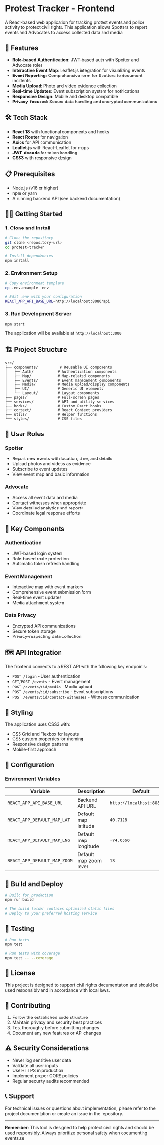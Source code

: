 # Protest Tracker - Frontend

A React-based web application for tracking protest events and police activity to protect civil rights. This application allows Spotters to report events and Advocates to access collected data and media.

## 🚀 Features

- **Role-based Authentication**: JWT-based auth with Spotter and Advocate roles
- **Interactive Event Map**: Leaflet.js integration for visualizing events
- **Event Reporting**: Comprehensive form for Spotters to document incidents
- **Media Upload**: Photo and video evidence collection
- **Real-time Updates**: Event subscription system for notifications
- **Responsive Design**: Mobile and desktop compatible
- **Privacy-focused**: Secure data handling and encrypted communications

## 🛠️ Tech Stack

- **React 18** with functional components and hooks
- **React Router** for navigation
- **Axios** for API communication
- **Leaflet.js** with React-Leaflet for maps
- **JWT-decode** for token handling
- **CSS3** with responsive design

## 📋 Prerequisites

- Node.js (v16 or higher)
- npm or yarn
- A running backend API (see backend documentation)

## 🏃‍♂️ Getting Started

### 1. Clone and Install

```bash
# Clone the repository
git clone <repository-url>
cd protest-tracker

# Install dependencies
npm install
```

### 2. Environment Setup

```bash
# Copy environment template
cp .env.example .env

# Edit .env with your configuration
REACT_APP_API_BASE_URL=http://localhost:8080/api
```

### 3. Run Development Server

```bash
npm start
```

The application will be available at `http://localhost:3000`

## 🏗️ Project Structure

```
src/
├── components/          # Reusable UI components
│   ├── Auth/           # Authentication components
│   ├── Map/            # Map-related components
│   ├── Events/         # Event management components
│   ├── Media/          # Media upload/display components
│   ├── UI/             # Generic UI elements
│   └── Layout/         # Layout components
├── pages/              # Full-screen pages
├── services/           # API and utility services
├── hooks/              # Custom React hooks
├── context/            # React Context providers
├── utils/              # Helper functions
└── styles/             # CSS files
```

## 🔐 User Roles

### Spotter
- Report new events with location, time, and details
- Upload photos and videos as evidence
- Subscribe to event updates
- View event map and basic information

### Advocate
- Access all event data and media
- Contact witnesses when appropriate
- View detailed analytics and reports
- Coordinate legal response efforts

## 📱 Key Components

### Authentication
- JWT-based login system
- Role-based route protection
- Automatic token refresh handling

### Event Management
- Interactive map with event markers
- Comprehensive event submission form
- Real-time event updates
- Media attachment system

### Data Privacy
- Encrypted API communications
- Secure token storage
- Privacy-respecting data collection

## 🗺️ API Integration

The frontend connects to a REST API with the following key endpoints:

- `POST /login` - User authentication
- `GET/POST /events` - Event management
- `POST /events/:id/media` - Media upload
- `POST /events/:id/subscribe` - Event subscriptions
- `POST /events/:id/contact-witnesses` - Witness communication

## 🎨 Styling

The application uses CSS3 with:
- CSS Grid and Flexbox for layouts
- CSS custom properties for theming
- Responsive design patterns
- Mobile-first approach

## 🔧 Configuration

### Environment Variables

| Variable | Description | Default |
|----------|-------------|---------|
| `REACT_APP_API_BASE_URL` | Backend API URL | `http://localhost:8080/api` |
| `REACT_APP_DEFAULT_MAP_LAT` | Default map latitude | `40.7128` |
| `REACT_APP_DEFAULT_MAP_LNG` | Default map longitude | `-74.0060` |
| `REACT_APP_DEFAULT_MAP_ZOOM` | Default map zoom level | `13` |

## 🚀 Build and Deploy

```bash
# Build for production
npm run build

# The build folder contains optimized static files
# Deploy to your preferred hosting service
```

## 🧪 Testing

```bash
# Run tests
npm test

# Run tests with coverage
npm test -- --coverage
```

## 📄 License

This project is designed to support civil rights documentation and should be used responsibly and in accordance with local laws.

## 🤝 Contributing

1. Follow the established code structure
2. Maintain privacy and security best practices
3. Test thoroughly before submitting changes
4. Document any new features or API changes

## ⚠️ Security Considerations

- Never log sensitive user data
- Validate all user inputs
- Use HTTPS in production
- Implement proper CORS policies
- Regular security audits recommended

## 📞 Support

For technical issues or questions about implementation, please refer to the project documentation or create an issue in the repository.

---

**Remember**: This tool is designed to help protect civil rights and should be used responsibly. Always prioritize personal safety when documenting events.se